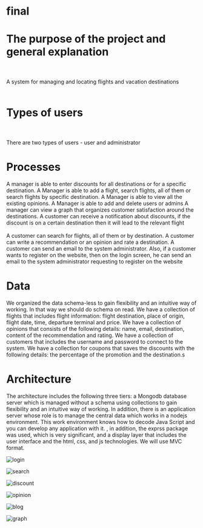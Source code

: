 # final
# The purpose of the project and general explanation <br> </br>
A system for managing and locating flights and vacation destinations <br> </br>
# Types of users <br> </br>
There are two types of users - user and administrator
# Processes
A manager is able to enter discounts for all destinations or for a specific destination. A Manager is able to add a flight, search flights, all of them or search flights by specific destination. A Manager is able to view all the existing opinions. A Manager is able to add and delete users or admins
A manager can view a graph that organizes customer satisfaction around the destinations. A customer can receive a notification about discounts, if the discount is on a certain destination then it will lead to the relevant flight <br> </br>
A customer can search for flights, all of them or by destination. A customer can write a recommendation or an opinion and rate a destination. A customer can send an email to the system administrator. Also, if a customer wants to register on the website, then on the login screen, he can send an email to the system administrator requesting to register on the website

# Data
We organized the data schema-less to gain flexibility and an intuitive way of working. In that way we should do schema on read. We have a collection of flights that includes flight information: flight destination, place of origin, flight date, time, departure terminal and price. We have a collection of opinions that consists of the following details: name, email, destination, content of the recommendation and rating. We have a collection of customers that includes the username and password to connect to the system. We have a collection for coupons that saves the discounts with the following details: the percentage of the promotion and the destination.s

# Architecture 
The architecture includes the following three tiers: a Mongodb database server which is managed without a schema using collections to gain flexibility and an intuitive way of working. In addition, there is an application server whose role is to manage the central data which works in a nodejs environment. This work environment knows how to decode Java Script and you can develop any application with it. , in addition, the exprss package was used, which is very significant, and a display layer that includes the user interface and the html, css, and js technologies. We will use MVC format. 

![login](https://github.com/MorShirin/final/assets/135598988/8d25037a-0337-483b-b373-b53d48582323)

![search](https://github.com/MorShirin/final/assets/135598988/6fb249f0-505b-480a-9e00-99b2ee242f13)

![discount](https://github.com/MorShirin/final/assets/135598988/0fcfddbb-f7f4-4b0b-815a-8ef362c265c6)

![opinion](https://github.com/MorShirin/final/assets/135598988/95ceb50b-93a4-49eb-bc52-5a43b8fb72ca)

![blog](https://github.com/MorShirin/final/assets/135598988/01698e3f-289d-4ea4-bd72-980a1f676ee2)

![graph](https://github.com/MorShirin/final/assets/135598988/51937810-8825-400d-b68a-21d92608cc41)

